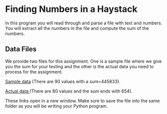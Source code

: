 <h1>Finding Numbers in a Haystack</h1>

In this program you will read through and parse a file with text and numbers. You will extract all the numbers in the file and compute the sum of the numbers.

<h2>Data Files</h2>
We provide two files for this assignment. One is a sample file where we give you the sum for your testing and the other is the actual data you need to process for the assignment.

<a href='http://py4e-data.dr-chuck.net/regex_sum_42.txt'> Sample data</a> (There are 90 values with a sum=445833).

<a href='http://py4e-data.dr-chuck.net/regex_sum_1919214.txt'> Actual data </a> (There are 80 values and the sum ends with 654).

These links open in a new window. Make sure to save the file into the same folder as you will be writing your Python program. 